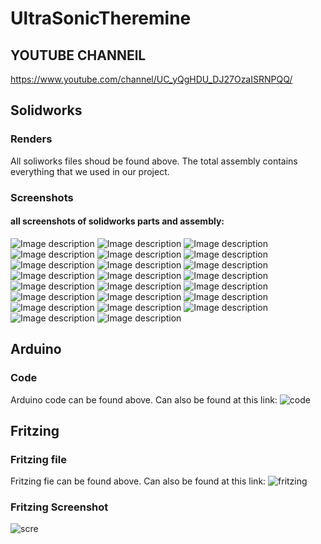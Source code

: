 # UltraSonicTheremine
## YOUTUBE CHANNElL
https://www.youtube.com/channel/UC_yQgHDU_DJ27OzaISRNPQQ/
## Solidworks
### Renders
All soliworks files shoud be found above. The total assembly contains everything that we used in our project.
### Screenshots
#### all screenshots of solidworks parts and assembly:
![Image description](https://github.com/ccsjreyes64/UltraSonicTheremine/blob/master/HandleForSlideCAP.PNG)
![Image description](https://github.com/ccsjreyes64/UltraSonicTheremine/blob/master/HandleForPartsBoxCAP.PNG)
![Image description](https://github.com/ccsjreyes64/UltraSonicTheremine/blob/master/BottomWallPartsBoxCAP.PNG)
![Image description](https://github.com/ccsjreyes64/UltraSonicTheremine/blob/master/BottomWallPartsBoxCAP.PNG)
![Image description](https://github.com/ccsjreyes64/UltraSonicTheremine/blob/master/BreadboardBracketCAP.PNG)
![Image description](https://github.com/ccsjreyes64/UltraSonicTheremine/blob/master/FaceSideWallPartsBoxCAP.PNG)
![Image description](https://github.com/ccsjreyes64/UltraSonicTheremine/blob/master/OtherFaceSideWallPartsBoxCAP.PNG)
![Image description](https://github.com/ccsjreyes64/UltraSonicTheremine/blob/master/LeftSideWallPartsBoxCAP.PNG)
![Image description](https://github.com/ccsjreyes64/UltraSonicTheremine/blob/master/ReadPlateCAP.PNG)
![Image description](https://github.com/ccsjreyes64/UltraSonicTheremine/blob/master/RightSideWallPartsBoxCAP.PNG)
![Image description](https://github.com/ccsjreyes64/UltraSonicTheremine/blob/master/SlideBoxBottomWallCAP.PNG)
![Image description](https://github.com/ccsjreyes64/UltraSonicTheremine/blob/master/SlideBoxEndWallCAP.PNG)
![Image description](https://github.com/ccsjreyes64/UltraSonicTheremine/blob/master/SlideBoxSideWallCAP.PNG)
![Image description](https://github.com/ccsjreyes64/UltraSonicTheremine/blob/master/SlideBoxTopWallCAP.PNG)
![Image description](https://github.com/ccsjreyes64/UltraSonicTheremine/blob/master/TotalBoxAssemCAP1.PNG)
![Image description](https://github.com/ccsjreyes64/UltraSonicTheremine/blob/master/TotalBoxAssemCAP2.PNG)
![Image description](https://github.com/ccsjreyes64/UltraSonicTheremine/blob/master/TotalBoxAssemCAP3.PNG)
![Image description](https://github.com/ccsjreyes64/UltraSonicTheremine/blob/master/TotalBoxAssemCAP4.PNG)
![Image description](https://github.com/ccsjreyes64/UltraSonicTheremine/blob/master/TotalBoxAssemCAP5.PNG)
![Image description](https://github.com/ccsjreyes64/UltraSonicTheremine/blob/master/TotalBoxAssemCAP6.PNG)
![Image description](https://github.com/ccsjreyes64/UltraSonicTheremine/blob/master/TotalBoxAssemCAP6.PNG)
![Image description](https://github.com/ccsjreyes64/UltraSonicTheremine/blob/master/TotalBoxAssemCAP7.PNG)
![Image description](https://github.com/ccsjreyes64/UltraSonicTheremine/blob/master/TotalBoxAssemCAP8.PNG)
## Arduino
### Code
Arduino code can be found above. Can also be found at this link: ![code](https://github.com/ccsjreyes64/UltraSonicTheremine/blob/master/FINALTHERAMINECODE.ino)
## Fritzing
### Fritzing file
Fritzing fie can be found above. Can also be found at this link: ![fritzing](https://github.com/ccsjreyes64/UltraSonicTheremine/blob/master/USLTRASONICTHEREMINEFRITZING.fzz)
### Fritzing Screenshot
![scre](https://github.com/ccsjreyes64/UltraSonicTheremine/blob/master/FritzingCAP.PNG)
